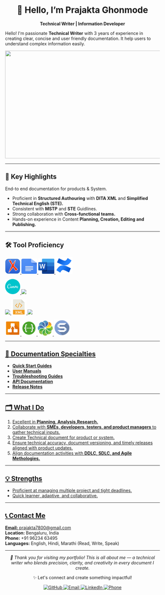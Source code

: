 <h1 align="center">👋 Hello, I’m Prajakta Ghonmode</h1>
<p align="center"><strong>Technical Writer | Information Developer</strong>  
  
Hello! I'm passionate **Technical Writer** with 3 years of experience in creating clear, concise and user friendly documentation. It help users to understand complex information easily.
</p>
<p align=center>
<img src=https://cdn.dribbble.com/users/1364029/screenshots/16093268/media/68e82a7fb4904614a9066d6b540c14b2.gif width=800 height=350
</p>


---

## 🎯 Key Highlights

End-to end documentation for products & System.

- Proficient in **Structured Authouring** with **DITA XML** and **Simplified Technical English (STE).**  
- Consistent with **MSTP** and **STE** Guidlines.  
- Strong collaboration with **Cross-functional teams.**  
- Hands-on experience in Content **Planning, Creation, Editing and Publishing.**
   
---

## 🛠️ Tool Proficiency
<p align="left">
 <a href="https://github.com/docmagician/docmagician/blob/42b7909b58a484ace3909c6b363fa3f5ec170d12/assets/">
    <img src="https://github.com/docmagician/docmagician/blob/42b7909b58a484ace3909c6b363fa3f5ec170d12/assets/OxygenXMLEditor_icon_2019.svg" width="49" height="49">
  </a>
 <a href="https://github.com/docmagician/docmagician/blob/42b7909b58a484ace3909c6b363fa3f5ec170d12/assets/">
  <img src="https://github.com/docmagician/docmagician/blob/42b7909b58a484ace3909c6b363fa3f5ec170d12/assets/Google_Docs_Logo.svg" width="51" height="49">
 </a>
  <a href="https://github.com/docmagician/docmagician/blob/42b7909b58a484ace3909c6b363fa3f5ec170d12/assets/">
  <img src="https://github.com/docmagician/docmagician/blob/42b7909b58a484ace3909c6b363fa3f5ec170d12/assets/Microsoft_Office_Word_Logo.svg" width="52" height="49">
 </a>
   <a href="https://github.com/docmagician/docmagician/blob/9ab300d111f3739c8f6ba912a4fe803a27224244/assets/">
  <img src="https://github.com/docmagician/docmagician/blob/9ab300d111f3739c8f6ba912a4fe803a27224244/assets/confluence-svgrepo-com.svg" width="55" height="55">
   </a>
</p>
<p align="left">
 <a href="https://github.com/docmagician/docmagician/blob/9ab300d111f3739c8f6ba912a4fe803a27224244/assets/canva.svg">
    <img src="https://github.com/docmagician/docmagician/blob/9ab300d111f3739c8f6ba912a4fe803a27224244/assets/canva.svg" width="49" height="49" />
  </a>
  <a href="https://skillicons.dev">
    <img src="https://skillicons.dev/icons?i=git,github,gitlab" />
  </a>
</p>
<p align="left">
  <a href="https://skillicons.dev">
    <img src="https://skillicons.dev/icons?i=html,md" />
  </a> 
 <a href="https://github.com/docmagician/docmagician/blob/070fb97dbffc4e275867984cb68e957683fec786/assets/xml.svg" />
    <img src="https://github.com/docmagician/docmagician/blob/070fb97dbffc4e275867984cb68e957683fec786/assets/xml.svg" width="49" height="49" />
  </a>
   <a href="https://skillicons.dev">
    <img src="https://skillicons.dev/icons?i=ai" />
  </a> 
   <p align="left">
 <a href="https://github.com/docmagician/docmagician/blob/9ab300d111f3739c8f6ba912a4fe803a27224244/assets/drawio-svgrepo-com.svg" />
    <img src="https://github.com/docmagician/docmagician/blob/9ab300d111f3739c8f6ba912a4fe803a27224244/assets/drawio-svgrepo-com.svg" width="49" height="49" />
  </a>
   <a href="https://github.com/docmagician/docmagician/blob/070fb97dbffc4e275867984cb68e957683fec786/assets/swagger-svgrepo-com%20(1).svg" />
      <img src="https://github.com/docmagician/docmagician/blob/070fb97dbffc4e275867984cb68e957683fec786/assets/swagger-svgrepo-com%20(1).svg" width="49" height="49" />
      <img src="https://github.com/docmagician/docmagician/blob/a01edceeec8be7b6f76e47cf482129bf4cef329e/assets/alfresco-svgrepo-com.svg" width="49" height="49" />
      <img src="https://github.com/docmagician/docmagician/blob/e6b4104f52aa51e2d88259e62d5321232406ccf0/assets/apps-snagit.svg" width="52" height="52" />
 <p align="left">
  
</p>


---

## 📝 Documentation Specialties

-  **Quick Start Guides**  
-  **User Manuals**  
-  **Troubleshooting Guides**  
-  **API Documentation**  
-  **Release Notes**  

---

## 🗂️ What I Do

1. Excellent in **Planning, Analysis,Research.**
2. Collaborate with **SMEs, developers, testers, and product managers** to gather technical inputs.
3. Create Technical document for product or system.
4. Ensure technical accuracy, document versioning, and timely releases aligned with product updates.
5. Align documentation activities with **DDLC, SDLC, and Agile Methologies.**

---

## 💡 Strengths

- Proficient at managing multiple project and tight deadlines.
- Quick learner, adaptive, and collaborative.

---

## 📞 Contact Me

 **Email:** [prajakta7800@gmail.com](mailto:prajakta7800@gmail.com)  
 **Location:** Bengaluru, India  
 **Phone:** +91 96234 63495  
 **Languages:** English, Hindi, Marathi (Read, Write, Speak)

---


<p align="center"><em>🙏 Thank you for visiting my portfolio! This is all about me — a technical writer who blends precision, clarity, and creativity in every document I create.</em></p>

<p align="center">✨ Let's connect and create something impactful!</p>

<p align="center">
  <!-- GitHub -->
  <a href="https://github.com/your-username" target="_blank">
    <img src="https://img.shields.io/badge/GitHub-black?logo=github&logoColor=white" alt="GitHub" />
  </a>

  <!-- Email -->
  <a href="mailto:prajakta7800@gmail.com" target="_blank">
    <img src="https://img.shields.io/badge/Email-D14836?logo=gmail&logoColor=white" alt="Email" />
  </a>

  <!-- LinkedIn -->
  <a href="https://www.linkedin.com/in/your-linkedin-profile" target="_blank">
    <img src="https://img.shields.io/badge/LinkedIn-blue?logo=linkedin&logoColor=white" alt="LinkedIn" />
  </a>

  <!-- Phone (Note: only displays, doesn't call) -->
  <a href="tel:+919999999999" target="_blank">
    <img src="https://img.shields.io/badge/Phone-25D366?logo=whatsapp&logoColor=white" alt="Phone" />
  </a>
</p>









  
























